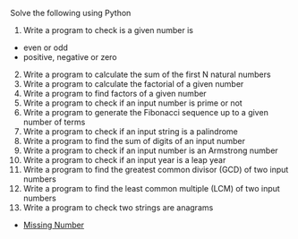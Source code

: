 Solve the following using Python

1. Write a program to check is a given number is
  - even or odd
  - positive, negative or zero
2. Write a program to calculate the sum of the first N natural numbers
3. Write a program to calculate the factorial of a given number
4. Write a program to find factors of a given number
5. Write a program to check if an input number is prime or not
6. Write a program to generate the Fibonacci sequence up to a given number of terms
7. Write a program to check if an input string is a palindrome
8. Write a program to find the sum of digits of an input number
9. Write a program to check if an input number is an Armstrong number
10. Write a program to check if an input year is a leap year
11. Write a program to find the greatest common divisor (GCD) of two input numbers
12. Write a program to find the least common multiple (LCM) of two input numbers
13. Write a program to check two strings are anagrams


- [Missing Number](https://leetcode.com/problems/missing-number/description/)
